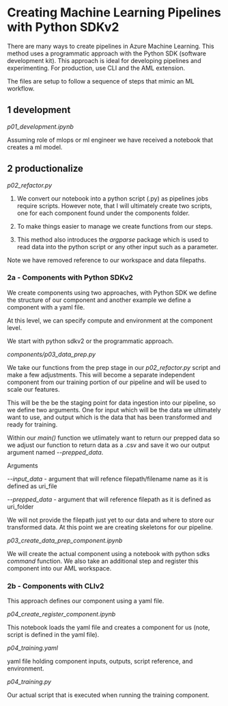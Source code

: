 # Creating Machine Learning Pipelines with Python SDKv2

There are many ways to create pipelines in Azure Machine Learning. This method uses a programmatic approach with the Python SDK (software development kit). This approach is ideal for developing pipelines and experimenting. For production, use CLI and the AML extension.


The files are setup to follow a sequence of steps that mimic an ML workflow.


## 1 development 

_p01_development.ipynb_

Assuming role of mlops or ml engineer we have received a notebook that creates a ml model.

## 2 productionalize

_p02_refactor.py_

1. We convert our notebook into a python script (.py) as pipelines jobs require scripts. However note, that I will ultimately create two scripts, one for each component found under the components folder.

2. To make things easier to manage we create functions from our steps.

3. This method also introduces the _argparse_ package which is used to read data into the python script or any other input such as a parameter. 


Note we have removed reference to our workspace and data filepaths.

### 2a - Components with Python SDKv2

We create components using two approaches, with Python SDK we define the structure of our component and another example we define a component with a yaml file.

At this level, we can specify compute and environment at the component level.

We start with python sdkv2 or the programmatic approach. 

_components/p03_data_prep.py_

We take our functions from the prep stage in our _p02_refactor.py_ script and make a few adjustments. This will become a separate independent component from our training portion of our pipeline and will be used to scale our features.

This will be the be the staging point for data ingestion into our pipeline, so we define two arguments. One for input which will be the data we ultimately want to use, and output which is the data that has been transformed and ready for training.

Within our _main()_ function we utlimately want to return our prepped data so we adjust our function to return data as a .csv and save it wo our output argument named _--prepped_data_. 

Arguments

_--input_data_ - argument that will refence filepath/filename name as it is defined as uri_file

_--prepped_data_ - argument that will reference filepath as it is defined as uri_folder

We will not provide the filepath just yet to our data and where to store our transformed data. At this point we are creating skeletons for our pipeline.

_p03_create_data_prep_component.ipynb_

We will create the actual component using a notebook with python sdks _command_ function. We also take an additional step and register this component into our AML workspace.


### 2b - Components with CLIv2

This approach defines our component using a yaml file. 

_p04_create_register_component.ipynb_

This notebook loads the yaml file and creates a component for us (note, script is defined in the yaml file).

_p04_training.yaml_

yaml file holding component inputs, outputs, script reference, and environment. 

_p04_training.py_

Our actual script that is executed when running the training component. 















